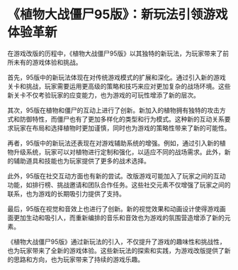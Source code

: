 # 《植物大战僵尸95版》：新玩法引领游戏体验革新

在游戏改版的历程中，《植物大战僵尸95版》以其独特的新玩法，为玩家带来了前所未有的游戏体验和挑战。

首先，95版中的新玩法体现在对传统游戏模式的扩展和深化。通过引入新的游戏关卡和挑战，玩家需要运用更高级的策略和技巧来应对更加复杂的战场环境。这些新关卡不仅考验玩家的应变能力，也为游戏的可玩性增添了新的层次。

其次，95版在植物和僵尸的互动上进行了创新。新加入的植物拥有独特的攻击方式和防御特性，而僵尸也有了更加多样化的类型和行为模式。这种新的互动关系要求玩家在布局和选择植物时更加谨慎，同时也为游戏的策略性带来了新的可能性。

再者，95版中的新玩法还表现在对游戏辅助系统的增强。例如，通过引入新的植物升级系统，玩家可以对植物进行定制和强化，以适应不同的战场需求。此外，新的辅助道具和技能也为玩家提供了更多的战术选择。

此外，95版在社交互动方面也有新的尝试。改版游戏可能加入了玩家之间的互动功能，如排行榜、挑战邀请和团队合作任务。这些社交元素不仅增强了玩家之间的联系，也为游戏的长期吸引力提供了支持。

最后，95版在视觉和音效上也进行了创新。新的视觉效果和动画设计使得游戏画面更加生动和吸引人，而重新编排的音乐和音效也为游戏的氛围营造增添了新的元素。

《植物大战僵尸95版》通过新玩法的引入，不仅提升了游戏的趣味性和挑战性，也为玩家带来了全新的游戏体验。这些新玩法的探索和实践，为游戏改版提供了新的思路和方向，也为玩家带来了持续的游戏乐趣。